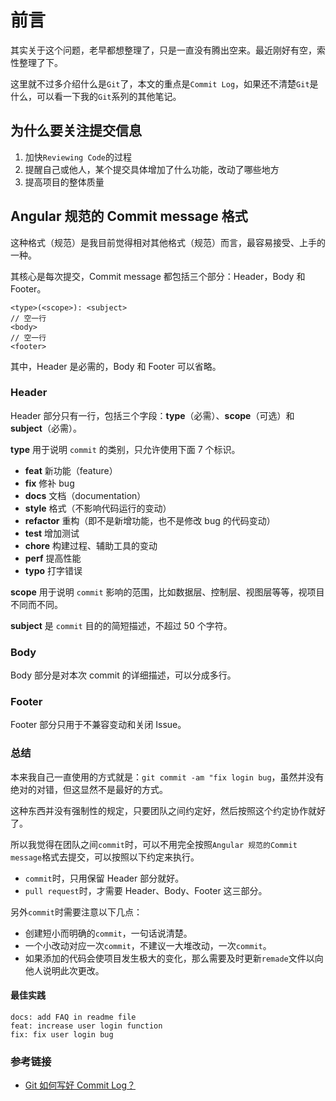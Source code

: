 # 前言
其实关于这个问题，老早都想整理了，只是一直没有腾出空来。最近刚好有空，索性整理了下。

这里就不过多介绍什么是`Git`了，本文的重点是`Commit Log`，如果还不清楚`Git`是什么，可以看一下我的`Git`系列的其他笔记。

## 为什么要关注提交信息
1. 加快`Reviewing Code`的过程
2. 提醒自己或他人，某个提交具体增加了什么功能，改动了哪些地方
3. 提高项目的整体质量

## Angular 规范的 Commit message 格式
这种格式（规范）是我目前觉得相对其他格式（规范）而言，最容易接受、上手的一种。

其核心是每次提交，Commit message 都包括三个部分：Header，Body 和 Footer。
```
<type>(<scope>): <subject>
// 空一行
<body>
// 空一行
<footer>
```
其中，Header 是必需的，Body 和 Footer 可以省略。

### Header
Header 部分只有一行，包括三个字段：**type**（必需）、**scope**（可选）和 **subject**（必需）。

**type** 用于说明 `commit` 的类别，只允许使用下面 7 个标识。

* **feat** 新功能（feature）
* **fix** 修补 bug
* **docs** 文档（documentation）
* **style** 格式（不影响代码运行的变动）
* **refactor** 重构（即不是新增功能，也不是修改 bug 的代码变动）
* **test** 增加测试
* **chore** 构建过程、辅助工具的变动
* **perf** 提高性能
* **typo** 打字错误

**scope** 用于说明 `commit` 影响的范围，比如数据层、控制层、视图层等等，视项目不同而不同。

**subject** 是 `commit` 目的的简短描述，不超过 50 个字符。

### Body
Body 部分是对本次 commit 的详细描述，可以分成多行。

### Footer
Footer 部分只用于不兼容变动和关闭 Issue。

### 总结
本来我自己一直使用的方式就是：`git commit -am "fix login bug`，虽然并没有绝对的对错，但这显然不是最好的方式。

这种东西并没有强制性的规定，只要团队之间约定好，然后按照这个约定协作就好了。

所以我觉得在团队之间`commit`时，可以不用完全按照`Angular 规范的Commit message`格式去提交，可以按照以下约定来执行。
* `commit`时，只用保留 Header 部分就好。
* `pull request`时，才需要 Header、Body、Footer 这三部分。

另外`commit`时需要注意以下几点：
* 创建短小而明确的`commit`，一句话说清楚。
* 一个小改动对应一次`commit`，不建议一大堆改动，一次`commit`。
* 如果添加的代码会使项目发生极大的变化，那么需要及时更新`remade`文件以向他人说明此次更改。

#### 最佳实践

```
docs: add FAQ in readme file
feat: increase user login function
fix: fix user login bug
```

### 参考链接
* [Git 如何写好 Commit Log？](https://ruby-china.org/topics/15737)
